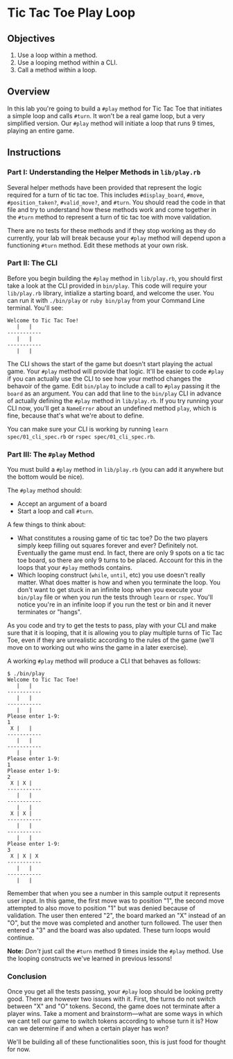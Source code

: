 # Tic Tac Toe Play Loop

## Objectives

1. Use a loop within a method.
2. Use a looping method within a CLI.
3. Call a method within a loop.

## Overview

In this lab you're going to build a `#play` method for Tic Tac Toe that initiates a simple loop and calls `#turn`. It won't be a real game loop, but a very simplified version. Our `#play` method will initiate a loop that runs 9 times, playing an entire game.

## Instructions

### Part I: Understanding the Helper Methods in `lib/play.rb`

Several helper methods have been provided that represent the logic required for a turn of tic tac toe. This includes `#display_board`, `#move`, `#position_taken?`, `#valid_move?`, and `#turn`. You should read the code in that file and try to understand how these methods work and come together in the `#turn` method to represent a turn of tic tac toe with move validation.

There are no tests for these methods and if they stop working as they do currently, your lab will break because your `#play` method will depend upon a functioning `#turn` method. Edit these methods at your own risk.

### Part II: The CLI

Before you begin building the `#play` method in `lib/play.rb`, you should first take a look at the CLI provided in `bin/play`. This code will require your `lib/play.rb` library, intialize a starting board, and welcome the user. You can run it with `./bin/play` or `ruby bin/play` from your Command Line terminal. You'll see:

```
Welcome to Tic Tac Toe!
   |   |
-----------
   |   |   
-----------
   |   |   
```

The CLI shows the start of the game but doesn't start playing the actual game. Your `#play` method will provide that logic. It'll be easier to code `#play` if you can actually use the CLI to see how your method changes the behavoir of the game. Edit `bin/play` to include a call to `#play` passing it the `board` as an argument. You can add that line to the `bin/play` CLI in advance of actually defining the `#play` method in `lib/play.rb`. If you try running your CLI now, you'll get a `NameError` about an undefined method `play`, which is fine, because that's what we're about to define.

You can make sure your CLI is working by running `learn spec/01_cli_spec.rb` or `rspec spec/01_cli_spec.rb`.

### Part III: The `#play` Method

You must build a `#play` method in `lib/play.rb` (you can add it anywhere but the bottom would be nice).

The `#play` method should:

* Accept an argument of a board
* Start a loop and call `#turn`.

A few things to think about:

* What constitutes a rousing game of tic tac toe? Do the two players simply keep filling out squares forever and ever? Definitely not. Eventually the game must end. In fact, there are only 9 spots on a tic tac toe board, so there are only 9 turns to be placed. Account for this in the loops that your `#play` methods contains. 
* Which looping construct (`while`, `until`, etc) you use doesn't really matter. What does matter is how and when you terminate the loop. You don't want to get stuck in an infinite loop when you execute your `bin/play` file or when you run the tests through `learn` or `rspec`. You'll notice you're in an infinite loop if you run the test or bin and it never terminates or "hangs".

As you code and try to get the tests to pass, play with your CLI and make sure that it is looping, that it is allowing you to play multiple turns of Tic Tac Toe, even if they are unrealistic according to the rules of the game (we'll move on to working out who wins the game in a later exercise). 

A working `#play` method will produce a CLI that behaves as follows:

```
$ ./bin/play
Welcome to Tic Tac Toe!
   |   |   
-----------
   |   |   
-----------
   |   |   
Please enter 1-9:
1
 X |   |   
-----------
   |   |   
-----------
   |   |   
Please enter 1-9:
1
Please enter 1-9:
2
 X | X |   
-----------
   |   |   
-----------
   |   |   
 X | X |   
-----------
   |   |   
-----------
   |   |   
Please enter 1-9:
3
 X | X | X
-----------
   |   |   
-----------
   |   |   
```

Remember that when you see a number in this sample output it represents user input. In this game, the first move was to position "1", the second move attempted to also move to position "1" but was denied because of validation. The user then entered "2", the board marked an "X" instead of an "O", but the move was completed and another turn followed. The user then entered a "3" and the board was also updated. These turn loops would continue.

**Note:** *Don't* just call the `#turn` method 9 times inside the `#play` method. Use the looping constructs we've learned in previous lessons!

### Conclusion

Once you get all the tests passing, your `#play` loop should be looking pretty good. There are however two issues with it. First, the turns do not switch between "X" and "O" tokens. Second, the game does not terminate after a player wins. Take a moment and brainstorm––what are some ways in which we cant tell our game to switch tokens according to whose turn it is? How can we determine if and when a certain player has won?

We'll be building all of these functionalities soon, this is just food for thought for now. 
